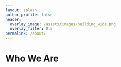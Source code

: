 ```yaml
---
layout: splash
author_profile: false
header:
  overlay_image: /assets/images/building_wide.png
  overlay_filter: 0.5
permalink: /about/
---
```


<h1>Who We Are</h1>